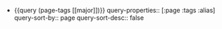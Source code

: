 - {{query (page-tags [[major]])}}
  query-properties:: [:page :tags :alias]
  query-sort-by:: page
  query-sort-desc:: false